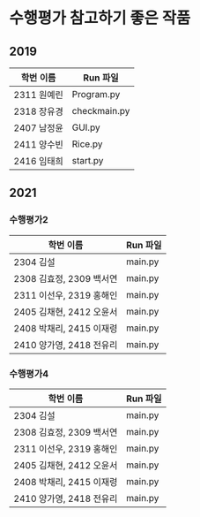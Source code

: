 # 수행평가 참고하기 좋은 작품
## 2019
| 학번 이름   | Run 파일     |
|-------------|--------------|
| 2311 원예린 | Program.py   |
| 2318 장유경 | checkmain.py |
| 2407 남정윤 | GUI.py       |
| 2411 양수빈 | Rice.py      |
| 2416 임태희 | start.py     |

## 2021
### 수행평가2
| 학번 이름               | Run 파일  |
|---------------------|---------|
| 2304 김설 | main.py |
| 2308 김효정, 2309 백서연 | main.py |
| 2311 이선우, 2319 홍해인 | main.py |
| 2405 김채현, 2412 오윤서 | main.py |
| 2408 박채리, 2415 이재령 | main.py |
| 2410 양가영, 2418 전유리 | main.py |
### 수행평가4
| 학번 이름               | Run 파일  |
|---------------------|---------|
| 2304 김설 | main.py |
| 2308 김효정, 2309 백서연 | main.py |
| 2311 이선우, 2319 홍해인 | main.py |
| 2405 김채현, 2412 오윤서 | main.py |
| 2408 박채리, 2415 이재령 | main.py |
| 2410 양가영, 2418 전유리 | main.py |